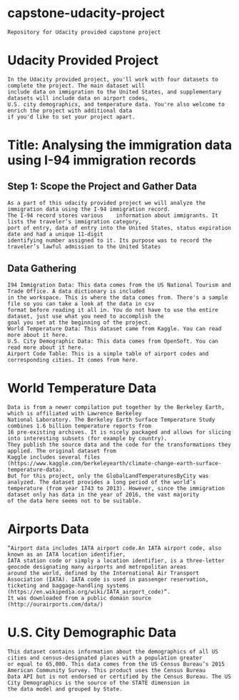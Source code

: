 # capstone-udacity-project
    Repository for Udacity provided capstone project

# Udacity Provided Project
    In the Udacity provided project, you'll work with four datasets to complete the project. The main dataset will 
    include data on immigration to the United States, and supplementary datasets will include data on airport codes, 
    U.S. city demographics, and temperature data. You're also welcome to enrich the project with additional data 
    if you'd like to set your project apart.

# Title: Analysing the immigration data using I-94 immigration records 

## Step 1: Scope the Project and Gather Data

    As a part of this udacity provided project we will analyze the immigration data using the I-94 immigration record. 
    The I-94 record stores various    information about immigrants. It lists the traveler’s immigration category, 
    port of entry, data of entry into the United States, status expiration date and had a unique 11-digit 
    identifying number assigned to it. Its purpose was to record the traveler’s lawful admission to the United States
## Data Gathering
    I94 Immigration Data: This data comes from the US National Tourism and Trade Office. A data dictionary is included 
    in the workspace. This is where the data comes from. There's a sample file so you can take a look at the data in csv 
    format before reading it all in. You do not have to use the entire dataset, just use what you need to accomplish the 
    goal you set at the beginning of the project.
    World Temperature Data: This dataset came from Kaggle. You can read more about it here.
    U.S. City Demographic Data: This data comes from OpenSoft. You can read more about it here.
    Airport Code Table: This is a simple table of airport codes and corresponding cities. It comes from here.
    
# World Temperature Data
    Data is from a newer compilation put together by the Berkeley Earth, which is affiliated with Lawrence Berkeley 
    National Laboratory. The Berkeley Earth Surface Temperature Study combines 1.6 billion temperature reports from 
    16 pre-existing archives. It is nicely packaged and allows for slicing into interesting subsets (for example by country). 
    They publish the source data and the code for the transformations they applied. The original dataset from 
    Kaggle includes several files (https://www.kaggle.com/berkeleyearth/climate-change-earth-surface-temperature-data). 
    But for this project, only the GlobalLandTemperaturesByCity was analyzed. The dataset provides a long period of the world’s
    temperature (from year 1743 to 2013). However, since the immigration dataset only has data in the year of 2016, the vast majority 
    of the data here seems not to be suitable.

# Airports Data
    “Airport data includes IATA airport code.An IATA airport code, also known as an IATA location identifier, 
    IATA station code or simply a location identifier, is a three-letter geocode designating many airports and metropolitan areas 
    around the world, defined by the International Air Transport Association (IATA). IATA code is used in passenger reservation, 
    ticketing and baggage-handling systems (https://en.wikipedia.org/wiki/IATA_airport_code)”. 
    It was downloaded from a public domain source (http://ourairports.com/data/)

# U.S. City Demographic Data
    This dataset contains information about the demographics of all US cities and census-designated places with a population greater 
    or equal to 65,000. This data comes from the US Census Bureau’s 2015 American Community Survey. This product uses the Census Bureau 
    Data API but is not endorsed or certified by the Census Bureau. The US City Demographics is the source of the STATE dimension in 
    the data model and grouped by State.
